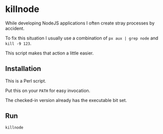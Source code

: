 # killnode
While developing NodeJS applications I often create stray processes by accident.

To fix this situation I usually use a combination of `px aux | grep node` and `kill -9 123`.

This script makes that action a little easier.

## Installation
This is a Perl script.

Put this on your `PATH` for easy invocation.

The checked-in version already has the executable bit set.

## Run
```
killnode
```

